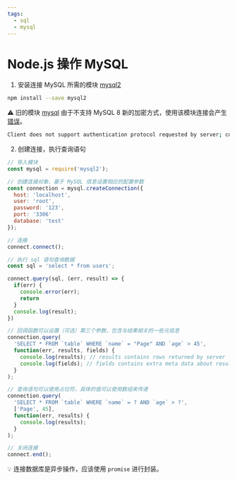 ```yaml
---
tags:
  - sql
  - mysql
---
```


# Node.js 操作 MySQL

1. 安装连接 MySQL 所需的模块 [mysql2](https://www.npmjs.com/package/mysql2)
```bash
npm install --save mysql2
```

:warning: 旧的模块 [mysql](https://www.npmjs.com/package/mysql) 由于不支持 MySQL 8 新的加密方式，使用该模块连接会产生[错误](https://stackoverflow.com/questions/50093144/mysql-8-0-client-does-not-support-authentication-protocol-requested-by-server/50131831#answer-56509065)。

```bash
Client does not support authentication protocol requested by server; consider upgrading MySQL client
```

2. 创建连接，执行查询语句

```js
// 导入模块
const mysql = require('mysql2');

// 创建连接对象，基于 MySQL 信息设置相应的配置参数
const connection = mysql.createConnection({
  host: 'localhost',
  user: 'root',
  password: '123',
  port: '3306'
  database: 'test'
});

// 连接
connect.connect();

// 执行 sql 语句查询数据
const sql = 'select * from users';

connect.query(sql, (err, result) => {
  if(err) {
    console.error(err);
    return
  }
  console.log(result);
})

// 回调函数可以设置（可选）第三个参数，包含与结果相关的一些元信息
connection.query(
  'SELECT * FROM `table` WHERE `name` = "Page" AND `age` > 45',
  function(err, results, fields) {
    console.log(results); // results contains rows returned by server
    console.log(fields); // fields contains extra meta data about results, if available
  }
);

// 查询语句可以使用占位符，具体的值可以使用数组来传递
connection.query(
  'SELECT * FROM `table` WHERE `name` = ? AND `age` > ?',
  ['Page', 45],
  function(err, results) {
    console.log(results);
  }
);

// 关闭连接
connect.end();
```

:bulb: 连接数据库是异步操作，应该使用 `promise` 进行封装。